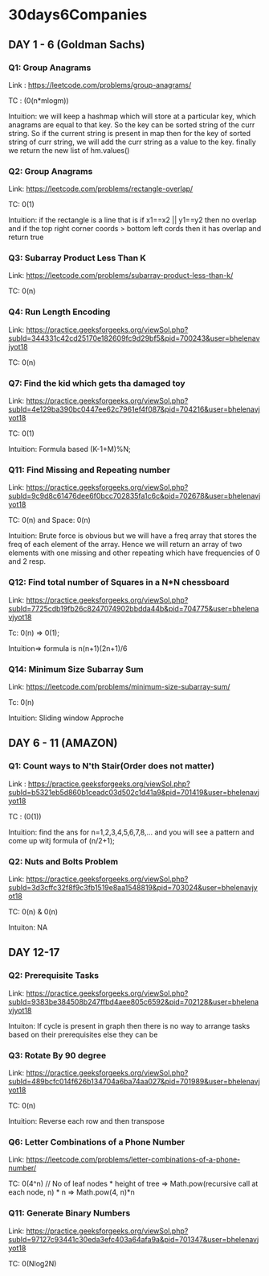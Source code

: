 # 30days6Companies

## DAY 1 - 6 (Goldman Sachs)

### Q1: Group Anagrams

Link : https://leetcode.com/problems/group-anagrams/

TC : (0(n*mlogm))

Intuition: we will keep a hashmap which will store at a particular key, which anagrams are equal to that key. So the key can be sorted string of the curr string. So if the current string is present in map then for the key of sorted string of curr string, we will add the curr string as a value to the key. finally we return the new list of hm.values()

### Q2: Group Anagrams

Link: https://leetcode.com/problems/rectangle-overlap/

TC: 0(1)

Intuition: if the rectangle is a line that is if x1==x2 || y1==y2 then no overlap and if the top right corner coords > bottom left cords then it has overlap and return true

### Q3: Subarray Product Less Than K

Link: https://leetcode.com/problems/subarray-product-less-than-k/

TC: 0(n)

### Q4: Run Length Encoding 

Link: https://practice.geeksforgeeks.org/viewSol.php?subId=344331c42cd25170e182609fc9d29bf5&pid=700243&user=bhelenavjyot18

TC: 0(n)

### Q7: Find the kid which gets tha damaged toy

Link: https://practice.geeksforgeeks.org/viewSol.php?subId=4e129ba390bc0447ee62c7961ef4f087&pid=704216&user=bhelenavjyot18

TC: 0(1)

Intuition: Formula based (K-1+M)%N;

### Q11: Find Missing and Repeating number

Link: https://practice.geeksforgeeks.org/viewSol.php?subId=9c9d8c61476dee6f0bcc702835fa1c6c&pid=702678&user=bhelenavjyot18

TC: 0(n) and Space: 0(n)

Intuition: Brute force is obvious but we will have a freq array that stores the freq of each element of the array. Hence we will return an array of two elements with one missing and other repeating which have frequencies of 0 and 2 resp.

### Q12:  Find total number of Squares in a N*N chessboard

Link: https://practice.geeksforgeeks.org/viewSol.php?subId=7725cdb19fb26c8247074902bbdda44b&pid=704775&user=bhelenavjyot18

Tc: 0(n) => 0(1);

Intuition=> formula is n(n+1)(2n+1)/6

### Q14: Minimum Size Subarray Sum

Link: https://leetcode.com/problems/minimum-size-subarray-sum/

Tc: 0(n)

Intuition: Sliding window Approche


## DAY 6 - 11 (AMAZON)


### Q1: Count ways to N'th Stair(Order does not matter)

Link : https://practice.geeksforgeeks.org/viewSol.php?subId=b5321eb5d860b1ceadc03d502c1d41a9&pid=701419&user=bhelenavjyot18

TC : (0(1))

Intuition: find the ans for n=1,2,3,4,5,6,7,8,... and you will see a pattern and come up witj formula of (n/2+1);

### Q2: Nuts and Bolts Problem 

Link: https://practice.geeksforgeeks.org/viewSol.php?subId=3d3cffc32f8f9c3fb1519e8aa1548819&pid=703024&user=bhelenavjyot18

TC: 0(n) & 0(n)

Intuiton: NA


## DAY 12-17


### Q2: Prerequisite Tasks 

Link: https://practice.geeksforgeeks.org/viewSol.php?subId=9383be384508b247ffbd4aee805c6592&pid=702128&user=bhelenavjyot18

Intuiton: If cycle is present in graph then there is no way to arrange tasks based on their prerequisites else they can be

### Q3: Rotate By 90 degree

Link: https://practice.geeksforgeeks.org/viewSol.php?subId=489bcfc014f626b134704a6ba74aa027&pid=701989&user=bhelenavjyot18

TC: 0(n)

Intuition: Reverse each row and then transpose

### Q6: Letter Combinations of a Phone Number

Link: https://leetcode.com/problems/letter-combinations-of-a-phone-number/

TC: 0(4^n) // No of leaf nodes * height of tree => Math.pow(recursive call at each node, n) * n => Math.pow(4, n)*n


### Q11: Generate Binary Numbers 

Link: https://practice.geeksforgeeks.org/viewSol.php?subId=97127c93441c30eda3efc403a64afa9a&pid=701347&user=bhelenavjyot18

TC: 0(Nlog2N)
